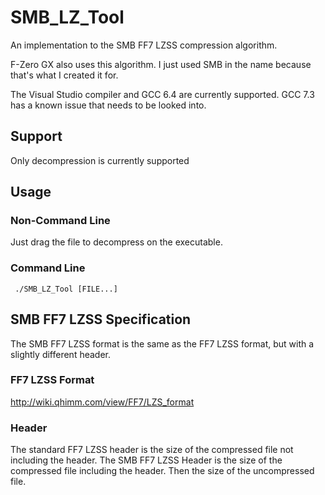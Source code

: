# SMB_LZ_Tool
An implementation to the SMB FF7 LZSS compression algorithm.

F-Zero GX also uses this algorithm. I just used SMB in the name because that's what I created it for.

The Visual Studio compiler and GCC 6.4 are currently supported. GCC 7.3 has a known issue that needs to be looked into.

## Support
Only decompression is currently supported

## Usage 
### Non-Command Line
Just drag the file to decompress on the executable.
### Command Line

     ./SMB_LZ_Tool [FILE...]
     
## SMB FF7 LZSS Specification
The SMB FF7 LZSS format is the same as the FF7 LZSS format, but with a slightly different header.
### FF7 LZSS Format
http://wiki.qhimm.com/view/FF7/LZS_format
### Header
The standard FF7 LZSS header is the size of the compressed file not including the header. The SMB FF7 LZSS Header is the size of the compressed file including the header. Then the size of the uncompressed file. 
